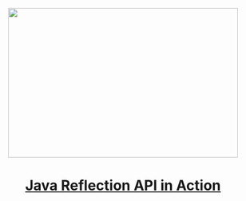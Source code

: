 
<p align="center">
  <img width="460" height="300" src="https://miro.medium.com/v2/resize:fit:640/format:webp/1*EbrX6LT45SFyKI1J-IR28w.png">
</p>

<h1 align="center"><a href="https://medium.com/gitconnected/java-reflection-api-in-action-b1ab7b1094cc">Java Reflection API in Action</a></h1>
